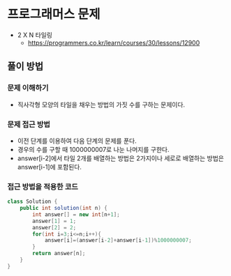 # 프로그래머스 문제
- 2 X N 타일링
    - https://programmers.co.kr/learn/courses/30/lessons/12900

## 풀이 방법
### 문제 이해하기
- 직사각형 모양의 타일을 채우는 방법의 가짓 수를 구하는 문제이다.

### 문제 접근 방법
- 이전 단계를 이용하여 다음 단계의 문제를 푼다.
- 경우의 수를 구할 때 1000000007로 나눈 나머지를 구한다.
- answer[i-2]에서 타일 2개를 배열하는 방법은 2가지이나 세로로 배열하는 방법은 answer[i-1]에 포함된다.

### 접근 방법을 적용한 코드
```java
class Solution {
    public int solution(int n) {
        int answer[] = new int[n+1];
        answer[1] = 1;
        answer[2] = 2;
        for(int i=3;i<=n;i++){
            answer[i]=(answer[i-2]+answer[i-1])%1000000007;
        }
        return answer[n];
    }
}
```
